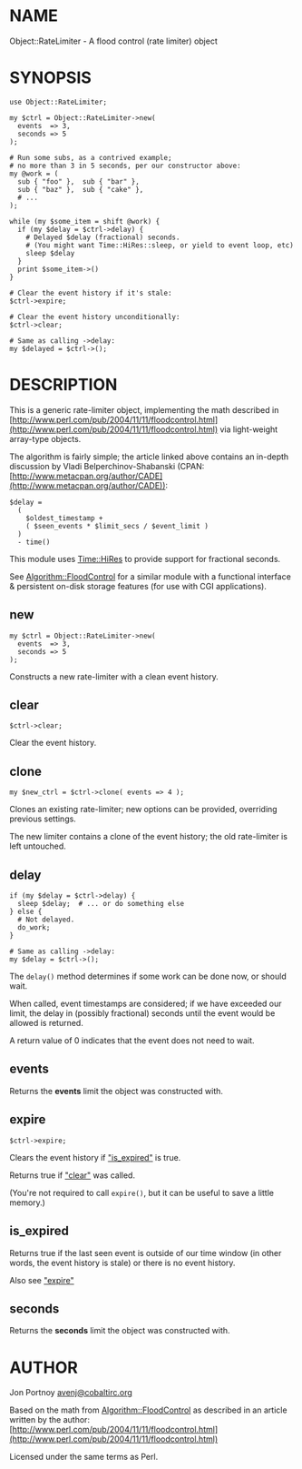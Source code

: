 # NAME

Object::RateLimiter - A flood control (rate limiter) object

# SYNOPSIS

    use Object::RateLimiter;

    my $ctrl = Object::RateLimiter->new(
      events  => 3,
      seconds => 5
    );

    # Run some subs, as a contrived example;
    # no more than 3 in 5 seconds, per our constructor above:
    my @work = (
      sub { "foo" },  sub { "bar" },
      sub { "baz" },  sub { "cake" },
      # ...
    );

    while (my $some_item = shift @work) {
      if (my $delay = $ctrl->delay) {
        # Delayed $delay (fractional) seconds.
        # (You might want Time::HiRes::sleep, or yield to event loop, etc)
        sleep $delay
      }
      print $some_item->()
    }

    # Clear the event history if it's stale:
    $ctrl->expire;

    # Clear the event history unconditionally:
    $ctrl->clear;

    # Same as calling ->delay:
    my $delayed = $ctrl->();

# DESCRIPTION

This is a generic rate-limiter object, implementing the math described in
[http://www.perl.com/pub/2004/11/11/floodcontrol.html](http://www.perl.com/pub/2004/11/11/floodcontrol.html) via light-weight
array-type objects.

The algorithm is fairly simple; the article linked above contains an in-depth
discussion by Vladi Belperchinov-Shabanski (CPAN:
[http://www.metacpan.org/author/CADE](http://www.metacpan.org/author/CADE)):

    $delay =
      ( 
        $oldest_timestamp + 
        ( $seen_events * $limit_secs / $event_limit ) 
      )
      - time()

This module uses [Time::HiRes](https://metacpan.org/pod/Time::HiRes) to provide support for fractional seconds.

See [Algorithm::FloodControl](https://metacpan.org/pod/Algorithm::FloodControl) for a similar module with a functional
interface & persistent on-disk storage features (for use with CGI
applications).

## new

    my $ctrl = Object::RateLimiter->new(
      events  => 3,
      seconds => 5
    );

Constructs a new rate-limiter with a clean event history.

## clear

    $ctrl->clear;

Clear the event history.

## clone

    my $new_ctrl = $ctrl->clone( events => 4 );

Clones an existing rate-limiter; new options can be provided, overriding
previous settings. 

The new limiter contains a clone of the event history; the old rate-limiter is
left untouched.

## delay

    if (my $delay = $ctrl->delay) {
      sleep $delay;  # ... or do something else
    } else {
      # Not delayed.
      do_work;
    }

    # Same as calling ->delay:
    my $delay = $ctrl->();

The `delay()` method determines if some work can be done now, or should wait.

When called, event timestamps are considered; if we have exceeded our limit,
the delay in (possibly fractional) seconds until the event would be
allowed is returned.

A return value of 0 indicates that the event does not need to wait.

## events

Returns the **events** limit the object was constructed with.

## expire

    $ctrl->expire;

Clears the event history if ["is\_expired"](#is_expired) is true.

Returns true if ["clear"](#clear) was called.

(You're not required to call `expire()`, but it can be useful to save a
little memory.)

## is\_expired

Returns true if the last seen event is outside of our time window (in other
words, the event history is stale) or there is no event history.

Also see ["expire"](#expire)

## seconds

Returns the **seconds** limit the object was constructed with.

# AUTHOR

Jon Portnoy <avenj@cobaltirc.org>

Based on the math from [Algorithm::FloodControl](https://metacpan.org/pod/Algorithm::FloodControl) as described in an article
written by the author:
[http://www.perl.com/pub/2004/11/11/floodcontrol.html](http://www.perl.com/pub/2004/11/11/floodcontrol.html)

Licensed under the same terms as Perl.
